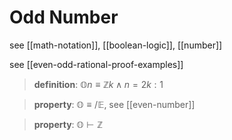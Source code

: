 # Odd Number

see [[math-notation]], [[boolean-logic]], [[number]]

see [[even-odd-rational-proof-examples]]

> **definition**: $\mathbb On \equiv \mathbb Z k \land n = 2k : 1$

> **property**: $\mathbb O \equiv /\mathbb E$, see [[even-number]]

> **property**: $\mathbb O \vdash \mathbb Z$
